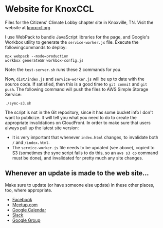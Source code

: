 # Website for KnoxCCL

Files for the Citizens' Climate Lobby chapter site in Knoxville, TN. Visit the
website at [knoxccl.org](http://knoxccl.org).

I use WebPack to bundle JavaScript libraries for the page, and Google's Workbox utility to
generate the `service-worker.js` file. Execute the followingcommands to deploy:
 
    npx webpack --mode=production
    workbox generateSW workbox-config.js

Note: the `test-server.sh` runs these 2 commands for you.

Now, `dist/index.js` and `service-worker.js` will be up to date with the source code. If
satisfied, then this is a good time to `git commit` and `git push`. The following command will
push the files to AWS Simple Storage Service:

    ./sync-s3.sh

The script is not in the Git repository, since it has some bucket info I don't want to
publicize. It will tell you what you need to do to create the appropriate invalidations on
CloudFront. In order to make sure that users always pull up the latest site version:

* It is very important that whenever `index.html` changes, to invalidate both `/` and
  `/index.html`.
* The `service-worker.js` file needs to be updated (see above), copied to S3 (sometimes the
  sync script fails to do this, so an `aws s3 cp` command must be done), and invalidated for
  pretty much any site changes.

## Whenever an update is made to the web site...

Make sure to update (or have someone else update) in these other places, too, where
appropriate.

* [Facebook](https://www.facebook.com/Citizens-Climate-Lobby-Knoxville-Chapter-159872501112806/)
* [Meetup.com](https://www.meetup.com/Citizens-Climate-Lobby-Knoxville/)
* [Google Calendar](https://calendar.google.com/calendar?cid=NWtnc2w2aGl0OG4wMDJraGd0bTVpaW9wazBAZ3JvdXAuY2FsZW5kYXIuZ29vZ2xlLmNvbQ)
* [Slack](https://knoxccl.slack.com/)
* [Google Group](https://groups.google.com/forum/#!forum/knoxccl)
